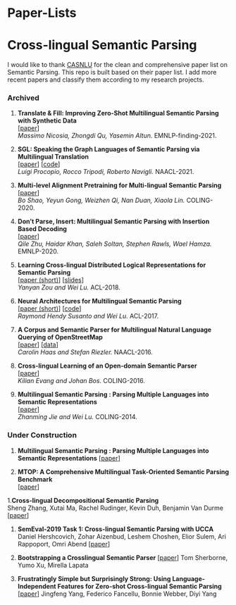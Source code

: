 # Paper-Lists
# Cross-lingual Semantic Parsing
I would like to thank [CASNLU](https://github.com/casnlu/Semantic-Parsing) for the clean and comprehensive paper list on Semantic Parsing. This repo is built based on their paper list. I add more recent papers and classify them according to my research projects.


### Archived
1. **Translate & Fill: Improving Zero-Shot Multilingual Semantic Parsing with Synthetic Data**  
[[paper](https://aclanthology.org/2021.findings-emnlp.279.pdf)]  
*Massimo Nicosia, Zhongdi Qu, Yasemin Altun.* EMNLP-finding-2021.

1. **SGL: Speaking the Graph Languages of Semantic Parsing via Multilingual Translation**  
[[paper](https://www.aclweb.org/anthology/2021.naacl-main.30.pdf)] [[code](https://github.com/SapienzaNLP/sgl)]  
*Luigi Procopio, Rocco Tripodi, Roberto Navigli.* NAACL-2021.

1. **Multi-level Alignment Pretraining for Multi-lingual Semantic Parsing**  
[[paper](https://www.aclweb.org/anthology/2020.coling-main.289.pdf)]  
*Bo Shao, Yeyun Gong, Weizhen Qi, Nan Duan, Xiaola Lin.* COLING-2020.

1. **Don’t Parse, Insert: Multilingual Semantic Parsing with Insertion Based Decoding**  
[[paper](https://www.aclweb.org/anthology/2020.conll-1.40.pdf)]  
*Qile Zhu, Haidar Khan, Saleh Soltan, Stephen Rawls, Wael Hamza.* EMNLP-2020.

1. **Learning Cross-lingual Distributed Logical Representations for Semantic Parsing**  
[[paper (short)](https://www.aclweb.org/anthology/P18-2107)] [[slides](https://www.aclweb.org/anthology/attachments/P18-2107.Presentation.pdf)]  
*Yanyan Zou and Wei Lu.* ACL-2018.

1. **Neural Architectures for Multilingual Semantic Parsing**  
[[paper (short)](https://www.aclweb.org/anthology/P17-2007)] [[code](https://github.com/raymondhs/semantic-multi)]  
*Raymond Hendy Susanto and Wei Lu.* ACL-2017.

1. **A Corpus and Semantic Parser for Multilingual Natural Language Querying of OpenStreetMap**  
[[paper](https://www.aclweb.org/anthology/N16-1088)] [[data](https://www.cl.uni-heidelberg.de/statnlpgroup/nlmaps/)]  
*Carolin Haas and Stefan Riezler.* NAACL-2016.

1. **Cross-lingual Learning of an Open-domain Semantic Parser**  
[[paper](https://www.aclweb.org/anthology/C16-1056)]  
*Kilian Evang and Johan Bos.* COLING-2016.

1. **Multilingual Semantic Parsing : Parsing Multiple Languages into Semantic Representations**  
[[paper](https://www.aclweb.org/anthology/C14-1122)]  
*Zhanming Jie and Wei Lu.* COLING-2014.

### Under Construction
1. **Multilingual Semantic Parsing : Parsing Multiple Languages into Semantic Representations** 
[[paper](https://aclanthology.org/C14-1122.pdf)] 

1. **MTOP: A Comprehensive Multilingual Task-Oriented Semantic Parsing Benchmark**  
[[paper](https://aclanthology.org/2021.eacl-main.257.pdf)]

1.**Cross-lingual Decompositional Semantic Parsing**  
Sheng Zhang, Xutai Ma, Rachel Rudinger, Kevin Duh, Benjamin Van Durme
[[paper](https://aclanthology.org/D18-1194.pdf)]

1. **SemEval-2019 Task 1: Cross-lingual Semantic Parsing with UCCA**  
Daniel Hershcovich, Zohar Aizenbud, Leshem Choshen, Elior Sulem, Ari Rappoport, Omri Abend
[[paper](https://aclanthology.org/S19-2001v2.pdf)]

1. **Bootstrapping a Crosslingual Semantic Parser** 
[[paper](https://aclanthology.org/2020.findings-emnlp.45.pdf)]
Tom Sherborne, Yumo Xu, Mirella Lapata

1. **Frustratingly Simple but Surprisingly Strong: Using Language-Independent Features for Zero-shot Cross-lingual Semantic Parsing** 
[[paper](https://aclanthology.org/2021.emnlp-main.472.pdf)] 
Jingfeng Yang, Federico Fancellu, Bonnie Webber, Diyi Yang


